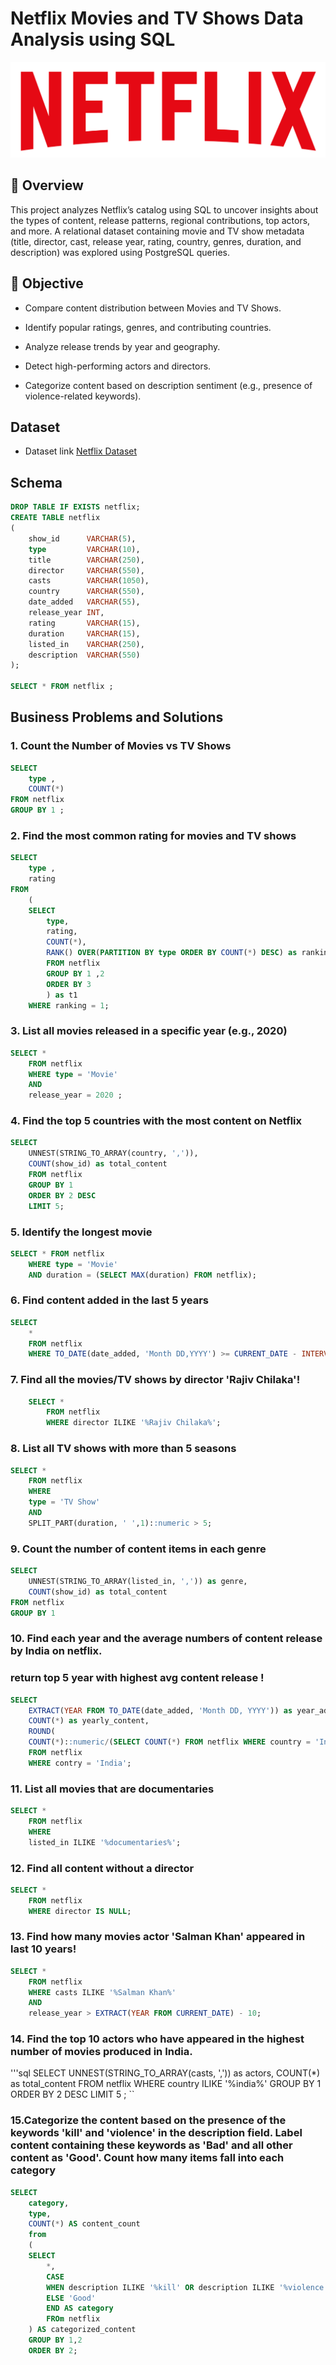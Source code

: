 # Netflix Movies and TV Shows Data Analysis using SQL 
![Netflix logo](https://github.com/arsh-sandhu-1/netflix_sql_project/blob/main/logo.png)
## 📌 Overview
This project analyzes Netflix’s catalog using SQL to uncover insights about the types of content, release patterns, regional contributions, top actors, and more.
A relational dataset containing movie and TV show metadata (title, director, cast, release year, rating, country, genres, duration, and description) was explored using PostgreSQL queries.
## 🎯 Objective
- Compare content distribution between Movies and TV Shows.

- Identify popular ratings, genres, and contributing countries.

- Analyze release trends by year and geography.

- Detect high-performing actors and directors.

- Categorize content based on description sentiment (e.g., presence of violence-related keywords).
## Dataset 
- Dataset link [Netflix Dataset](https://github.com/arsh-sandhu-1/netflix_sql_project/blob/main/netflix_dataset.csv)
## Schema 
```sql
DROP TABLE IF EXISTS netflix;
CREATE TABLE netflix
(
    show_id      VARCHAR(5),
    type         VARCHAR(10),
    title        VARCHAR(250),
    director     VARCHAR(550),
    casts        VARCHAR(1050),
    country      VARCHAR(550),
    date_added   VARCHAR(55),
    release_year INT,
    rating       VARCHAR(15),
    duration     VARCHAR(15),
    listed_in    VARCHAR(250),
    description  VARCHAR(550)
);

SELECT * FROM netflix ;
```
## Business Problems and Solutions
### 1. Count the Number of Movies vs TV Shows
```sql
SELECT 
	type , 
	COUNT(*) 
FROM netflix 
GROUP BY 1 ;
```
### 2. Find the most common rating for movies and TV shows

```sql
SELECT 
	type ,
	rating
FROM 
	(
	SELECT 
		type,
		rating,
		COUNT(*),
		RANK() OVER(PARTITION BY type ORDER BY COUNT(*) DESC) as ranking
		FROM netflix
		GROUP BY 1 ,2
		ORDER BY 3 
		) as t1 
	WHERE ranking = 1;
```

 ### 3. List all movies released in a specific year (e.g., 2020)

```sql
SELECT * 
	FROM netflix 
	WHERE type = 'Movie' 
	AND 
	release_year = 2020 ;
```


### 4. Find the top 5 countries with the most content on Netflix
```sql
SELECT 
	UNNEST(STRING_TO_ARRAY(country, ',')),
	COUNT(show_id) as total_content
	FROM netflix 
	GROUP BY 1
	ORDER BY 2 DESC 
	LIMIT 5;
```

### 5. Identify the longest movie
```sql
SELECT * FROM netflix
	WHERE type = 'Movie'
	AND duration = (SELECT MAX(duration) FROM netflix);
```


### 6. Find content added in the last 5 years
```sql
SELECT 
	* 
	FROM netflix 
	WHERE TO_DATE(date_added, 'Month DD,YYYY') >= CURRENT_DATE - INTERVAL '5 years';
```

### 7. Find all the movies/TV shows by director 'Rajiv Chilaka'!
```sql
	SELECT * 
		FROM netflix 
		WHERE director ILIKE '%Rajiv Chilaka%';
```

### 8. List all TV shows with more than 5 seasons
```sql
SELECT * 
	FROM netflix
	WHERE 
	type = 'TV Show'
	AND 
	SPLIT_PART(duration, ' ',1)::numeric > 5;
```

### 9. Count the number of content items in each genre
```sql
SELECT 
	UNNEST(STRING_TO_ARRAY(listed_in, ',')) as genre,
	COUNT(show_id) as total_content
FROM netflix
GROUP BY 1
```

### 10. Find each year and the average numbers of content release by India on netflix. 
### return top 5 year with highest avg content release !
```sql
SELECT 
	EXTRACT(YEAR FROM TO_DATE(date_added, 'Month DD, YYYY')) as year_added,
	COUNT(*) as yearly_content,
	ROUND(
	COUNT(*)::numeric/(SELECT COUNT(*) FROM netflix WHERE country = 'India')::numeric * 100,2) as avg_content_per_year
	FROM netflix
	WHERE contry = 'India';
```

### 11. List all movies that are documentaries
```sql
SELECT * 
	FROM netflix
	WHERE 
	listed_in ILIKE '%documentaries%';
```

### 12. Find all content without a director
```sql
SELECT * 
	FROM netflix
	WHERE director IS NULL;
```

### 13. Find how many movies actor 'Salman Khan' appeared in last 10 years!
```sql
SELECT *
	FROM netflix 
	WHERE casts ILIKE '%Salman Khan%'
	AND 
	release_year > EXTRACT(YEAR FROM CURRENT_DATE) - 10;
```

### 14. Find the top 10 actors who have appeared in the highest number of movies produced in India.
'''sql
SELECT 
UNNEST(STRING_TO_ARRAY(casts, ',')) as actors,
COUNT(*) as total_content
FROM netflix 
WHERE country ILIKE '%india%'
GROUP BY 1 
ORDER BY 2 DESC 
LIMIT 5 ;
``

###  15.Categorize the content based on the presence of the keywords 'kill' and 'violence' in the description field. Label content containing these keywords as 'Bad' and all other content as 'Good'. Count how many items fall into each category
	
```sql
SELECT 
	category,
	type,
	COUNT(*) AS content_count
	from
	(
	SELECT 
		*,
		CASE
		WHEN description ILIKE '%kill' OR description ILIKE '%violence' THEN 'Bad'
		ELSE 'Good'
		END AS category 
		FROm netflix 
	) AS categorized_content
	GROUP BY 1,2
	ORDER BY 2;
```
